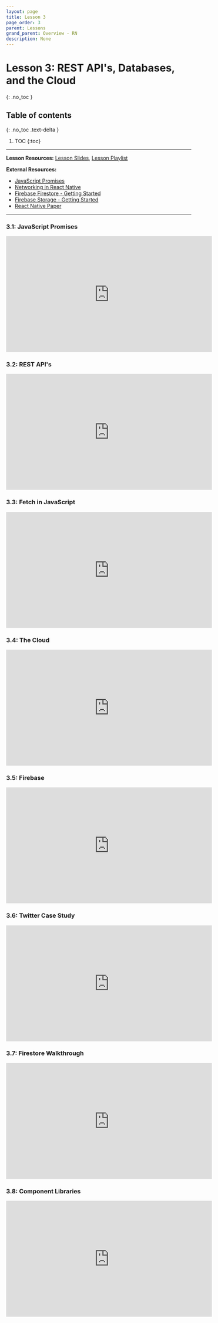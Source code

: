 ```yaml
---
layout: page
title: Lesson 3
page_order: 3
parent: Lessons
grand_parent: Overview - RN
description: None
---
```


# Lesson 3: REST API's, Databases, and the Cloud
{: .no_toc }

## Table of contents
{: .no_toc .text-delta }

1. TOC
{:toc}

---

**Lesson Resources:** [Lesson Slides](https://docs.google.com/presentation/d/15Jz2oVP2vPC_qcqwLGRDL6hvxkPbDULvU247jww22GE/edit), [Lesson Playlist](https://www.youtube.com/watch?v=O6M3VK0muy4&list=PLKvGWBzwCeFz4bjyJ9GsE3-zz5QcFLVDx&index=1)

**External Resources:**

- [JavaScript Promises](https://medium.com/javascript-scene/master-the-javascript-interview-what-is-a-promise-27fc71e77261)
- [Networking in React Native](https://reactnative.dev/docs/network)
- [Firebase Firestore - Getting Started](https://firebase.google.com/docs/firestore/quickstart)
- [Firebase Storage - Getting Started](https://firebase.google.com/docs/storage/web/start)
- [React Native Paper](http://reactnativepaper.com)

---

### 3.1: JavaScript Promises

<iframe width="560" height="315" src="https://www.youtube.com/embed/O6M3VK0muy4" frameborder="0" allow="accelerometer; clipboard-write; encrypted-media; gyroscope; picture-in-picture" allowfullscreen></iframe>

### 3.2: REST API's

<iframe width="560" height="315" src="https://www.youtube.com/embed/-DJfydjCTnU" frameborder="0" allow="accelerometer; clipboard-write; encrypted-media; gyroscope; picture-in-picture" allowfullscreen></iframe>

### 3.3: Fetch in JavaScript

<iframe width="560" height="315" src="https://www.youtube.com/embed/7KjDfYSCPjI" frameborder="0" allow="accelerometer; clipboard-write; encrypted-media; gyroscope; picture-in-picture" allowfullscreen></iframe>

### 3.4: The Cloud

<iframe width="560" height="315" src="https://www.youtube.com/embed/7rVILYriJzg" frameborder="0" allow="accelerometer; clipboard-write; encrypted-media; gyroscope; picture-in-picture" allowfullscreen></iframe>

### 3.5: Firebase

<iframe width="560" height="315" src="https://www.youtube.com/embed/2tNt2msWJc4" frameborder="0" allow="accelerometer; clipboard-write; encrypted-media; gyroscope; picture-in-picture" allowfullscreen></iframe>

### 3.6: Twitter Case Study

<iframe width="560" height="315" src="https://www.youtube.com/embed/cWXvnC1Phdw" frameborder="0" allow="accelerometer; clipboard-write; encrypted-media; gyroscope; picture-in-picture" allowfullscreen></iframe>

### 3.7: Firestore Walkthrough

<iframe width="560" height="315" src="https://www.youtube.com/embed/vhVM7WnlXNQ" frameborder="0" allow="accelerometer; clipboard-write; encrypted-media; gyroscope; picture-in-picture" allowfullscreen></iframe>

### 3.8: Component Libraries

<iframe width="560" height="315" src="https://www.youtube.com/embed/ScJgNHcNNbs" frameborder="0" allow="accelerometer; clipboard-write; encrypted-media; gyroscope; picture-in-picture" allowfullscreen></iframe>

